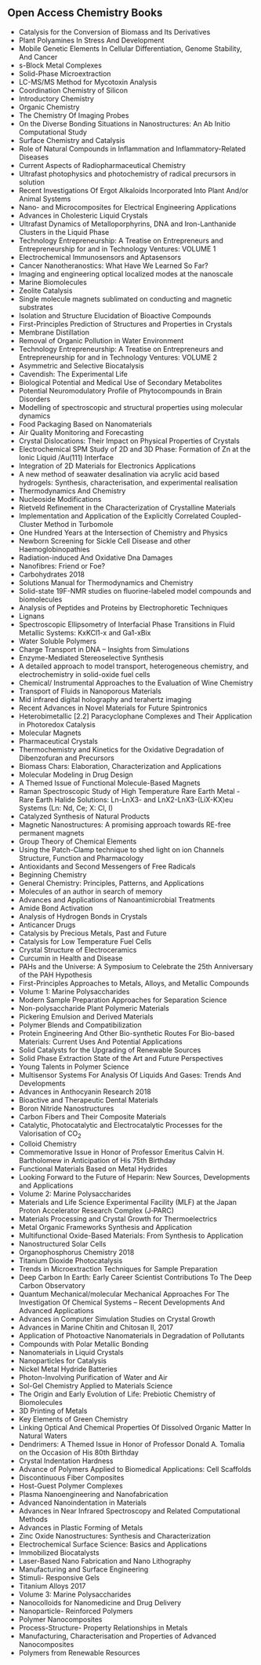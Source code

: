 <h2> Open Access Chemistry Books </h2>



<ul>

                             

 <li><a target="_blank" href="https://github.com/manjunath5496/Open-Access-Chemistry-Books/blob/master/chem(1).pdf" style="text-decoration:none;">Catalysis for the Conversion of Biomass and Its Derivatives</a></li>

 <li><a target="_blank" href="https://github.com/manjunath5496/Open-Access-Chemistry-Books/blob/master/chem(2).PDF" style="text-decoration:none;">Plant Polyamines In Stress
And Development</a></li>

<li><a target="_blank" href="https://github.com/manjunath5496/Open-Access-Chemistry-Books/blob/master/chem(3).PDF" style="text-decoration:none;">Mobile Genetic Elements In Cellular Differentiation, Genome Stability, And Cancer</a></li>
 <li><a target="_blank" href="https://github.com/manjunath5496/Open-Access-Chemistry-Books/blob/master/chem(4).pdf" style="text-decoration:none;">s-Block Metal
Complexes</a></li>                              
<li><a target="_blank" href="https://github.com/manjunath5496/Open-Access-Chemistry-Books/blob/master/chem(5).pdf" style="text-decoration:none;">Solid-Phase
Microextraction</a></li>
<li><a target="_blank" href="https://github.com/manjunath5496/Open-Access-Chemistry-Books/blob/master/chem(6).pdf" style="text-decoration:none;">LC-MS/MS Method
for Mycotoxin Analysis</a></li>
 <li><a target="_blank" href="https://github.com/manjunath5496/Open-Access-Chemistry-Books/blob/master/chem(7).pdf" style="text-decoration:none;">Coordination
Chemistry of Silicon</a></li>

 <li><a target="_blank" href="https://github.com/manjunath5496/Open-Access-Chemistry-Books/blob/master/chem(8).pdf" style="text-decoration:none;"> Introductory Chemistry</a></li>
   <li><a target="_blank" href="https://github.com/manjunath5496/Open-Access-Chemistry-Books/blob/master/chem(9).pdf" style="text-decoration:none;">Organic Chemistry</a></li>
  
   
 <li><a target="_blank" href="https://github.com/manjunath5496/Open-Access-Chemistry-Books/blob/master/chem(10).PDF" style="text-decoration:none;">The Chemistry Of Imaging Probes</a></li>                              
<li><a target="_blank" href="https://github.com/manjunath5496/Open-Access-Chemistry-Books/blob/master/chem(11).pdf" style="text-decoration:none;">On the Diverse Bonding Situations in Nanostructures: An Ab Initio Computational Study</a></li>
<li><a target="_blank" href="https://github.com/manjunath5496/Open-Access-Chemistry-Books/blob/master/chem(12).pdf" style="text-decoration:none;">Surface
Chemistry and Catalysis</a></li>
<li><a target="_blank" href="https://github.com/manjunath5496/Open-Access-Chemistry-Books/blob/master/chem(13).pdf" style="text-decoration:none;">Role of Natural
Compounds in Inflammation and Inflammatory-Related Diseases</a></li>

<li><a target="_blank" href="https://github.com/manjunath5496/Open-Access-Chemistry-Books/blob/master/chem(14).pdf" style="text-decoration:none;">Current Aspects of
Radiopharmaceutical Chemistry</a></li>
                              
<li><a target="_blank" href="https://github.com/manjunath5496/Open-Access-Chemistry-Books/blob/master/chem(15).pdf" style="text-decoration:none;">Ultrafast photophysics and photochemistry of radical precursors in solution</a></li>

<li><a target="_blank" href="https://github.com/manjunath5496/Open-Access-Chemistry-Books/blob/master/chem(16).PDF" style="text-decoration:none;">Recent Investigations
Of Ergot Alkaloids Incorporated Into Plant And/or Animal Systems</a></li>

  <li><a target="_blank" href="https://github.com/manjunath5496/Open-Access-Chemistry-Books/blob/master/chem(17).pdf" style="text-decoration:none;">Nano- and
Microcomposites for Electrical Engineering Applications</a></li>   
  
<li><a target="_blank" href="https://github.com/manjunath5496/Open-Access-Chemistry-Books/blob/master/chem(18).pdf" style="text-decoration:none;">Advances in
Cholesteric Liquid Crystals</a></li> 

  
<li><a target="_blank" href="https://github.com/manjunath5496/Open-Access-Chemistry-Books/blob/master/chem(19).pdf" style="text-decoration:none;">Ultrafast Dynamics of Metalloporphyrins, DNA and Iron-Lanthanide Clusters in the Liquid Phase</a></li> 

<li><a target="_blank" href="https://github.com/manjunath5496/Open-Access-Chemistry-Books/blob/master/chem(20).pdf" style="text-decoration:none;">Technology Entrepreneurship: 
A Treatise on Entrepreneurs and Entrepreneurship for and in Technology Ventures: VOLUME 1 </a></li>

<li><a target="_blank" href="https://github.com/manjunath5496/Open-Access-Chemistry-Books/blob/master/chem(21).pdf" style="text-decoration:none;">Electrochemical
Immunosensors and Aptasensors</a></li>
<li><a target="_blank" href="https://github.com/manjunath5496/Open-Access-Chemistry-Books/blob/master/chem(22).PDF" style="text-decoration:none;">Cancer Nanotheranostics:
What Have We Learned So Far?</a></li> 
 <li><a target="_blank" href="https://github.com/manjunath5496/Open-Access-Chemistry-Books/blob/master/chem(23).pdf" style="text-decoration:none;">Imaging and engineering optical localized modes at the nanoscale</a></li> 
 

   <li><a target="_blank" href="https://github.com/manjunath5496/Open-Access-Chemistry-Books/blob/master/chem(24).PDF" style="text-decoration:none;">Marine Biomolecules</a></li>
 
   <li><a target="_blank" href="https://github.com/manjunath5496/Open-Access-Chemistry-Books/blob/master/chem(25).pdf" style="text-decoration:none;">Zeolite Catalysis</a></li>                              
 <li><a target="_blank" href="https://github.com/manjunath5496/Open-Access-Chemistry-Books/blob/master/chem(26).pdf" style="text-decoration:none;">Single molecule magnets sublimated on conducting and magnetic substrates</a></li>
 <li><a target="_blank" href="https://github.com/manjunath5496/Open-Access-Chemistry-Books/blob/master/chem(27).pdf" style="text-decoration:none;">Isolation and Structure Elucidation of Bioactive Compounds</a></li>
   
 
   <li><a target="_blank" href="https://github.com/manjunath5496/Open-Access-Chemistry-Books/blob/master/chem(28).pdf" style="text-decoration:none;">First-Principles
Prediction of Structures and Properties in Crystals</a></li>
 
   <li><a target="_blank" href="https://github.com/manjunath5496/Open-Access-Chemistry-Books/blob/master/chem(29).pdf" style="text-decoration:none;">Membrane
Distillation </a></li>                              

  <li><a target="_blank" href="https://github.com/manjunath5496/Open-Access-Chemistry-Books/blob/master/chem(30).pdf" style="text-decoration:none;">Removal of Organic
Pollution in Water Environment</a></li>
 
   <li><a target="_blank" href="https://github.com/manjunath5496/Open-Access-Chemistry-Books/blob/master/chem(31).pdf" style="text-decoration:none;">Technology Entrepreneurship: A Treatise on Entrepreneurs and Entrepreneurship for and in Technology Ventures: VOLUME 2</a></li> 
    <li><a target="_blank" href="https://github.com/manjunath5496/Open-Access-Chemistry-Books/blob/master/chem(32).pdf" style="text-decoration:none;">Asymmetric
and Selective Biocatalysis</a></li> 

   <li><a target="_blank" href="https://github.com/manjunath5496/Open-Access-Chemistry-Books/blob/master/chem(33).pdf" style="text-decoration:none;">Cavendish: The Experimental Life</a></li>                              

  <li><a target="_blank" href="https://github.com/manjunath5496/Open-Access-Chemistry-Books/blob/master/chem(34).pdf" style="text-decoration:none;">Biological Potential
and Medical Use of Secondary Metabolites</a></li> 
 
  <li><a target="_blank" href="https://github.com/manjunath5496/Open-Access-Chemistry-Books/blob/master/chem(35).pdf" style="text-decoration:none;">Potential
Neuromodulatory Profile of Phytocompounds in Brain Disorders</a></li> 

  <li><a target="_blank" href="https://github.com/manjunath5496/Open-Access-Chemistry-Books/blob/master/chem(36).pdf" style="text-decoration:none;">Modelling of spectroscopic and structural properties using molecular dynamics</a></li> 
 
<li><a target="_blank" href="https://github.com/manjunath5496/Open-Access-Chemistry-Books/blob/master/chem(37).pdf" style="text-decoration:none;">Food Packaging
Based on Nanomaterials</a></li>
 <li><a target="_blank" href="https://github.com/manjunath5496/Open-Access-Chemistry-Books/blob/master/chem(38).pdf" style="text-decoration:none;">Air Quality
Monitoring and Forecasting</a></li>
<li><a target="_blank" href="https://github.com/manjunath5496/Open-Access-Chemistry-Books/blob/master/chem(39).pdf" style="text-decoration:none;">Crystal
Dislocations: Their Impact on Physical Properties of Crystals</a></li>
 <li><a target="_blank" href="https://github.com/manjunath5496/Open-Access-Chemistry-Books/blob/master/chem(40).pdf" style="text-decoration:none;">Electrochemical SPM Study of 2D and 3D Phase: Formation of Zn at the Ionic Liquid /Au(111) Interface</a></li>                              
<li><a target="_blank" href="https://github.com/manjunath5496/Open-Access-Chemistry-Books/blob/master/chem(41).pdf" style="text-decoration:none;">Integration of
2D Materials for Electronics Applications</a></li>
<li><a target="_blank" href="https://github.com/manjunath5496/Open-Access-Chemistry-Books/blob/master/chem(42).pdf" style="text-decoration:none;">A new method of seawater desalination via acrylic acid based hydrogels: Synthesis, characterisation, and experimental realisation</a></li>
 
  <li><a target="_blank" href="https://github.com/manjunath5496/Open-Access-Chemistry-Books/blob/master/chem(43).pdf" style="text-decoration:none;">Thermodynamics
And Chemistry</a></li>
 <li><a target="_blank" href="https://github.com/manjunath5496/Open-Access-Chemistry-Books/blob/master/chem(44).pdf" style="text-decoration:none;">Nucleoside
Modifications</a></li>
   <li><a target="_blank" href="https://github.com/manjunath5496/Open-Access-Chemistry-Books/blob/master/chem(45).pdf" style="text-decoration:none;">Rietveld
Refinement in the Characterization of Crystalline Materials</a></li>  
   
<li><a target="_blank" href="https://github.com/manjunath5496/Open-Access-Chemistry-Books/blob/master/chem(46).pdf" style="text-decoration:none;">Implementation and Application of the Explicitly Correlated Coupled-Cluster Method in Turbomole</a></li> 
                             
<li><a target="_blank" href="https://github.com/manjunath5496/Open-Access-Chemistry-Books/blob/master/chem(47).pdf" style="text-decoration:none;">One Hundred Years at the Intersection of Chemistry and Physics</a></li>
<li><a target="_blank" href="https://github.com/manjunath5496/Open-Access-Chemistry-Books/blob/master/chem(48).pdf" style="text-decoration:none;">Newborn Screening
for Sickle Cell Disease and other Haemoglobinopathies</a></li>

<li><a target="_blank" href="https://github.com/manjunath5496/Open-Access-Chemistry-Books/blob/master/chem(49).PDF" style="text-decoration:none;">Radiation-induced
And Oxidative Dna Damages</a></li>
                              
<li><a target="_blank" href="https://github.com/manjunath5496/Open-Access-Chemistry-Books/blob/master/chem(50).pdf" style="text-decoration:none;">Nanofibres:
Friend or Foe?</a></li>
<li><a target="_blank" href="https://github.com/manjunath5496/Open-Access-Chemistry-Books/blob/master/chem(51).pdf" style="text-decoration:none;">Carbohydrates
2018</a></li>
<li><a target="_blank" href="https://github.com/manjunath5496/Open-Access-Chemistry-Books/blob/master/chem(52).pdf" style="text-decoration:none;">Solutions Manual for
Thermodynamics and Chemistry</a></li>

<li><a target="_blank" href="https://github.com/manjunath5496/Open-Access-Chemistry-Books/blob/master/chem(53).pdf" style="text-decoration:none;">Solid-state 19F-NMR studies on fluorine-labeled model compounds and biomolecules</a></li>
 
<li><a target="_blank" href="https://github.com/manjunath5496/Open-Access-Chemistry-Books/blob/master/chem(54).pdf" style="text-decoration:none;">Analysis of
Peptides and Proteins by Electrophoretic Techniques </a></li>

<li><a target="_blank" href="https://github.com/manjunath5496/Open-Access-Chemistry-Books/blob/master/chem(55).pdf" style="text-decoration:none;">Lignans</a></li>
 
  <li><a target="_blank" href="https://github.com/manjunath5496/Open-Access-Chemistry-Books/blob/master/chem(56).pdf" style="text-decoration:none;">Spectroscopic Ellipsometry of Interfacial Phase Transitions in Fluid Metallic Systems: KxKCl1-x and Ga1-xBix </a></li>                              

  <li><a target="_blank" href="https://github.com/manjunath5496/Open-Access-Chemistry-Books/blob/master/chem(57).pdf" style="text-decoration:none;">Water Soluble
Polymers</a></li>
 
   <li><a target="_blank" href="https://github.com/manjunath5496/Open-Access-Chemistry-Books/blob/master/chem(58).pdf" style="text-decoration:none;">Charge Transport in DNA – Insights from Simulations</a></li>
    <li><a target="_blank" href="https://github.com/manjunath5496/Open-Access-Chemistry-Books/blob/master/chem(59).pdf" style="text-decoration:none;">Enzyme-Mediated
Stereoselective Synthesis</a></li>
 
  <li><a target="_blank" href="https://github.com/manjunath5496/Open-Access-Chemistry-Books/blob/master/chem(60).pdf" style="text-decoration:none;">A detailed approach to model transport, heterogeneous chemistry, and electrochemistry in solid-oxide fuel cells </a></li>
 
   <li><a target="_blank" href="https://github.com/manjunath5496/Open-Access-Chemistry-Books/blob/master/chem(61).pdf" style="text-decoration:none;"> Chemical/
Instrumental Approaches to the Evaluation of Wine Chemistry</a></li>
 
   <li><a target="_blank" href="https://github.com/manjunath5496/Open-Access-Chemistry-Books/blob/master/chem(62).pdf" style="text-decoration:none;">Transport
of Fluids in Nanoporous Materials</a></li>
 
   <li><a target="_blank" href="https://github.com/manjunath5496/Open-Access-Chemistry-Books/blob/master/chem(63).pdf" style="text-decoration:none;">Mid infrared digital holography and terahertz imaging</a></li>                              

  <li><a target="_blank" href="https://github.com/manjunath5496/Open-Access-Chemistry-Books/blob/master/chem(64).pdf" style="text-decoration:none;">Recent Advances
in Novel Materials for Future Spintronics</a></li>
 
   <li><a target="_blank" href="https://github.com/manjunath5496/Open-Access-Chemistry-Books/blob/master/chem(65).pdf" style="text-decoration:none;">Heterobimetallic [2.2] Paracyclophane Complexes and Their Application in Photoredox Catalysis </a></li> 

   <li><a target="_blank" href="https://github.com/manjunath5496/Open-Access-Chemistry-Books/blob/master/chem(66).pdf" style="text-decoration:none;">Molecular Magnets</a></li> 
 
   <li><a target="_blank" href="https://github.com/manjunath5496/Open-Access-Chemistry-Books/blob/master/chem(67).pdf" style="text-decoration:none;">Pharmaceutical
Crystals</a></li>                              

  <li><a target="_blank" href="https://github.com/manjunath5496/Open-Access-Chemistry-Books/blob/master/chem(68).pdf" style="text-decoration:none;">Thermochemistry and Kinetics for the Oxidative Degradation of Dibenzofuran and Precursors</a></li> 
 
  
   <li><a target="_blank" href="https://github.com/manjunath5496/Open-Access-Chemistry-Books/blob/master/chem(69).pdf" style="text-decoration:none;">Biomass Chars:
Elaboration, Characterization and Applications</a></li>                              

  <li><a target="_blank" href="https://github.com/manjunath5496/Open-Access-Chemistry-Books/blob/master/chem(70).pdf" style="text-decoration:none;">Molecular
Modeling in Drug Design</a></li> 
  
 
 <li><a target="_blank" href="https://github.com/manjunath5496/Open-Access-Chemistry-Books/blob/master/chem(71).pdf" style="text-decoration:none;">A Themed Issue
of Functional Molecule-Based Magnets</a></li>
 
 <li><a target="_blank" href="https://github.com/manjunath5496/Open-Access-Chemistry-Books/blob/master/chem(72).pdf" style="text-decoration:none;">Raman Spectroscopic Study of High Temperature Rare Earth Metal - Rare Earth Halide Solutions: Ln-LnX3- and LnX2-LnX3-(LiX-KX)eu Systems (Ln: Nd, Ce; X: Cl, I)</a></li> 
 
 
 <li><a target="_blank" href="https://github.com/manjunath5496/Open-Access-Chemistry-Books/blob/master/chem(73).pdf" style="text-decoration:none;">Catalyzed
Synthesis of Natural Products</a></li>
  <li><a target="_blank" href="https://github.com/manjunath5496/Open-Access-Chemistry-Books/blob/master/chem(74).pdf" style="text-decoration:none;">Magnetic Nanostructures:
A promising approach towards RE-free permanent magnets</a></li>
    <li><a target="_blank" href="https://github.com/manjunath5496/Open-Access-Chemistry-Books/blob/master/chem(75).pdf" style="text-decoration:none;">Group Theory of Chemical Elements</a></li>                        
<li><a target="_blank" href="https://github.com/manjunath5496/Open-Access-Chemistry-Books/blob/master/chem(76).pdf" style="text-decoration:none;">Using the Patch-Clamp technique to shed light on ion Channels Structure, Function and Pharmacology</a></li>

 <li><a target="_blank" href="https://github.com/manjunath5496/Open-Access-Chemistry-Books/blob/master/chem(77).pdf" style="text-decoration:none;">Antioxidants
and Second Messengers of Free Radicals</a></li> 
 
 
 <li><a target="_blank" href="https://github.com/manjunath5496/Open-Access-Chemistry-Books/blob/master/chem(78).pdf" style="text-decoration:none;">Beginning Chemistry</a></li>
  <li><a target="_blank" href="https://github.com/manjunath5496/Open-Access-Chemistry-Books/blob/master/chem(79).pdf" style="text-decoration:none;">General Chemistry: Principles, Patterns, and Applications</a></li>


 <li><a target="_blank" href="https://github.com/manjunath5496/Open-Access-Chemistry-Books/blob/master/chem(80).pdf" style="text-decoration:none;">Molecules of an author
in search of memory</a></li> 
 
 
 <li><a target="_blank" href="https://github.com/manjunath5496/Open-Access-Chemistry-Books/blob/master/chem(81).pdf" style="text-decoration:none;">Advances
and Applications of Nanoantimicrobial Treatments</a></li>
  <li><a target="_blank" href="https://github.com/manjunath5496/Open-Access-Chemistry-Books/blob/master/chem(82).pdf" style="text-decoration:none;">Amide Bond
Activation</a></li>

 <li><a target="_blank" href="https://github.com/manjunath5496/Open-Access-Chemistry-Books/blob/master/chem(83).pdf" style="text-decoration:none;">Analysis of
Hydrogen Bonds in Crystals</a></li>
  <li><a target="_blank" href="https://github.com/manjunath5496/Open-Access-Chemistry-Books/blob/master/chem(84).pdf" style="text-decoration:none;">Anticancer Drugs</a></li>

 <li><a target="_blank" href="https://github.com/manjunath5496/Open-Access-Chemistry-Books/blob/master/chem(85).pdf" style="text-decoration:none;">Catalysis by
Precious Metals, Past and Future</a></li>
  <li><a target="_blank" href="https://github.com/manjunath5496/Open-Access-Chemistry-Books/blob/master/chem(86).pdf" style="text-decoration:none;">Catalysis for
Low Temperature Fuel Cells</a></li>

 <li><a target="_blank" href="https://github.com/manjunath5496/Open-Access-Chemistry-Books/blob/master/chem(87).pdf" style="text-decoration:none;">Crystal
Structure of Electroceramics</a></li>
  <li><a target="_blank" href="https://github.com/manjunath5496/Open-Access-Chemistry-Books/blob/master/chem(88).pdf" style="text-decoration:none;">Curcumin in
Health and Disease</a></li>
  <li><a target="_blank" href="https://github.com/manjunath5496/Open-Access-Chemistry-Books/blob/master/chem(89).pdf" style="text-decoration:none;">PAHs and the Universe: A Symposium to Celebrate the 25th Anniversary of the PAH Hypothesis</a></li>
  
  
  <li><a target="_blank" href="https://github.com/manjunath5496/Open-Access-Chemistry-Books/blob/master/chem(90).pdf" style="text-decoration:none;"> First-Principles
Approaches to Metals, Alloys, and Metallic Compounds</a></li>
  <li><a target="_blank" href="https://github.com/manjunath5496/Open-Access-Chemistry-Books/blob/master/chem(91).pdf" style="text-decoration:none;">Volume 1: 
Marine Polysaccharides</a></li>

 <li><a target="_blank" href="https://github.com/manjunath5496/Open-Access-Chemistry-Books/blob/master/chem(92).pdf" style="text-decoration:none;">Modern Sample
Preparation Approaches for Separation Science</a></li>
  <li><a target="_blank" href="https://github.com/manjunath5496/Open-Access-Chemistry-Books/blob/master/chem(93).pdf" style="text-decoration:none;">Non-polysaccharide Plant
Polymeric Materials</a></li>
  <li><a target="_blank" href="https://github.com/manjunath5496/Open-Access-Chemistry-Books/blob/master/chem(94).pdf" style="text-decoration:none;">Pickering
Emulsion and Derived Materials</a></li> 
  
   <li><a target="_blank" href="https://github.com/manjunath5496/Open-Access-Chemistry-Books/blob/master/chem(95).pdf" style="text-decoration:none;">Polymer
Blends and Compatibilization</a></li>  
  
<li><a target="_blank" href="https://github.com/manjunath5496/Open-Access-Chemistry-Books/blob/master/chem(96).pdf" style="text-decoration:none;">Protein Engineering And
Other Bio-synthetic Routes For Bio-based Materials: Current Uses And Potential Applications</a></li> 
  
  
<li><a target="_blank" href="https://github.com/manjunath5496/Open-Access-Chemistry-Books/blob/master/chem(97).pdf" style="text-decoration:none;">Solid Catalysts
for the Upgrading of Renewable Sources</a></li>


 <li><a target="_blank" href="https://github.com/manjunath5496/Open-Access-Chemistry-Books/blob/master/chem(98).pdf" style="text-decoration:none;">Solid Phase Extraction
State of the Art and Future Perspectives</a></li> 
  
   <li><a target="_blank" href="https://github.com/manjunath5496/Open-Access-Chemistry-Books/blob/master/chem(99).pdf" style="text-decoration:none;">Young Talents in
Polymer Science</a></li>  
  
<li><a target="_blank" href="https://github.com/manjunath5496/Open-Access-Chemistry-Books/blob/master/chem(100).pdf" style="text-decoration:none;">Multisensor Systems
For Analysis Of Liquids And Gases: Trends And Developments</a></li>  
  
 <li><a target="_blank" href="https://github.com/manjunath5496/Open-Access-Chemistry-Books/blob/master/chem(101).pdf" style="text-decoration:none;">Advances in
Anthocyanin Research 2018</a></li> 
  
   <li><a target="_blank" href="https://github.com/manjunath5496/Open-Access-Chemistry-Books/blob/master/chem(102).pdf" style="text-decoration:none;">Bioactive and
Therapeutic Dental Materials</a></li> 
  
   
 <li><a target="_blank" href="https://github.com/manjunath5496/Open-Access-Chemistry-Books/blob/master/chem(103).pdf" style="text-decoration:none;">Boron Nitride
Nanostructures</a></li> 
  
   <li><a target="_blank" href="https://github.com/manjunath5496/Open-Access-Chemistry-Books/blob/master/chem(104).pdf" style="text-decoration:none;">Carbon Fibers and
Their Composite Materials</a></li>  
   
 <li><a target="_blank" href="https://github.com/manjunath5496/Open-Access-Chemistry-Books/blob/master/chem(105).pdf" style="text-decoration:none;">Catalytic,
  Photocatalytic and Electrocatalytic Processes for the Valorisation of CO<sub>2</sub></a></li> 
 
<li><a target="_blank" href="https://github.com/manjunath5496/Open-Access-Chemistry-Books/blob/master/chem(106).pdf" style="text-decoration:none;">Colloid Chemistry</a></li> 
  
   <li><a target="_blank" href="https://github.com/manjunath5496/Open-Access-Chemistry-Books/blob/master/chem(107).pdf" style="text-decoration:none;">Commemorative
Issue in Honor of Professor Emeritus Calvin H. Bartholomew in Anticipation of His 75th Birthday</a></li> 
  
   
 <li><a target="_blank" href="https://github.com/manjunath5496/Open-Access-Chemistry-Books/blob/master/chem(108).pdf" style="text-decoration:none;">Functional
Materials Based on Metal Hydrides</a></li> 
  
   <li><a target="_blank" href="https://github.com/manjunath5496/Open-Access-Chemistry-Books/blob/master/chem(109).pdf" style="text-decoration:none;">Looking Forward
to the Future of Heparin: New Sources, Developments and Applications</a></li>  
   
 <li><a target="_blank" href="https://github.com/manjunath5496/Open-Access-Chemistry-Books/blob/master/chem(110).pdf" style="text-decoration:none;">Volume 2: 
Marine Polysaccharides</a></li>  
   
<li><a target="_blank" href="https://github.com/manjunath5496/Open-Access-Chemistry-Books/blob/master/chem(111).pdf" style="text-decoration:none;">Materials and
Life Science Experimental Facility (MLF) at the Japan Proton Accelerator Research Complex (J‑PARC)</a></li> 
  
   
 <li><a target="_blank" href="https://github.com/manjunath5496/Open-Access-Chemistry-Books/blob/master/chem(112).pdf" style="text-decoration:none;">Materials
Processing and Crystal Growth for Thermoelectrics</a></li> 
  
   <li><a target="_blank" href="https://github.com/manjunath5496/Open-Access-Chemistry-Books/blob/master/chem(113).pdf" style="text-decoration:none;">Metal Organic
Frameworks Synthesis and Application</a></li>  
   
<li><a target="_blank" href="https://github.com/manjunath5496/Open-Access-Chemistry-Books/blob/master/chem(114).pdf" style="text-decoration:none;">Multifunctional
Oxide-Based Materials: From Synthesis to Application</a></li>
 <li><a target="_blank" href="https://github.com/manjunath5496/Open-Access-Chemistry-Books/blob/master/chem(115).pdf" style="text-decoration:none;">Nanostructured
Solar Cells</a></li>  
   
 <li><a target="_blank" href="https://github.com/manjunath5496/Open-Access-Chemistry-Books/blob/master/chem(116).pdf" style="text-decoration:none;">Organophosphorus
Chemistry 2018</a></li>   
   
   <li><a target="_blank" href="https://github.com/manjunath5496/Open-Access-Chemistry-Books/blob/master/chem(117).pdf" style="text-decoration:none;">Titanium Dioxide
Photocatalysis</a></li>  
   
 <li><a target="_blank" href="https://github.com/manjunath5496/Open-Access-Chemistry-Books/blob/master/chem(118).pdf" style="text-decoration:none;">Trends in
Microextraction Techniques for Sample Preparation</a></li>  
   
  <li><a target="_blank" href="https://github.com/manjunath5496/Open-Access-Chemistry-Books/blob/master/chem(119).pdf" style="text-decoration:none;">Deep Carbon In Earth:
Early Career Scientist Contributions To The Deep Carbon Observatory</a></li> 
  
   <li><a target="_blank" href="https://github.com/manjunath5496/Open-Access-Chemistry-Books/blob/master/chem(120).pdf" style="text-decoration:none;">Quantum Mechanical/molecular Mechanical Approaches For The Investigation Of Chemical Systems – Recent Developments And Advanced Applications</a></li>  
   
 <li><a target="_blank" href="https://github.com/manjunath5496/Open-Access-Chemistry-Books/blob/master/chem(121).pdf" style="text-decoration:none;">Advances
in Computer Simulation Studies on Crystal Growth</a></li>   
   
   <li><a target="_blank" href="https://github.com/manjunath5496/Open-Access-Chemistry-Books/blob/master/chem(122).pdf" style="text-decoration:none;">Advances in
Marine Chitin and Chitosan II, 2017</a></li>  
     
<li><a target="_blank" href="https://github.com/manjunath5496/Open-Access-Chemistry-Books/blob/master/chem(123).pdf" style="text-decoration:none;">Application of
Photoactive Nanomaterials in Degradation of Pollutants</a></li>  
   
 <li><a target="_blank" href="https://github.com/manjunath5496/Open-Access-Chemistry-Books/blob/master/chem(124).pdf" style="text-decoration:none;">Compounds
with Polar Metallic Bonding</a></li>   
   
   <li><a target="_blank" href="https://github.com/manjunath5496/Open-Access-Chemistry-Books/blob/master/chem(125).pdf" style="text-decoration:none;">Nanomaterials in
Liquid Crystals</a></li>   
   
   <li><a target="_blank" href="https://github.com/manjunath5496/Open-Access-Chemistry-Books/blob/master/chem(126).pdf" style="text-decoration:none;">
Nanoparticles for Catalysis</a></li> 
   
<li><a target="_blank" href="https://github.com/manjunath5496/Open-Access-Chemistry-Books/blob/master/chem(127).pdf" style="text-decoration:none;">Nickel Metal
Hydride Batteries</a></li>  
   
 <li><a target="_blank" href="https://github.com/manjunath5496/Open-Access-Chemistry-Books/blob/master/chem(128).pdf" style="text-decoration:none;">Photon-Involving
Purification of Water and Air </a></li>   
   
   <li><a target="_blank" href="https://github.com/manjunath5496/Open-Access-Chemistry-Books/blob/master/chem(129).pdf" style="text-decoration:none;">Sol-Gel Chemistry
Applied to Materials Science</a></li>   
   
   <li><a target="_blank" href="https://github.com/manjunath5496/Open-Access-Chemistry-Books/blob/master/chem(130).pdf" style="text-decoration:none;">The Origin and
Early Evolution of Life: Prebiotic Chemistry of Biomolecules </a></li>    
   
<li><a target="_blank" href="https://github.com/manjunath5496/Open-Access-Chemistry-Books/blob/master/chem(131).pdf" style="text-decoration:none;">3D Printing
of Metals</a></li>   
   
   <li><a target="_blank" href="https://github.com/manjunath5496/Open-Access-Chemistry-Books/blob/master/chem(132).pdf" style="text-decoration:none;">Key Elements of Green Chemistry</a></li>   
   
 <li><a target="_blank" href="https://github.com/manjunath5496/Open-Access-Chemistry-Books/blob/master/chem(133).pdf" style="text-decoration:none;">Linking Optical And
Chemical Properties Of Dissolved Organic Matter In Natural Waters</a></li>     
   
 
 <li><a target="_blank" href="https://github.com/manjunath5496/Open-Access-Chemistry-Books/blob/master/chem(134).pdf" style="text-decoration:none;">Dendrimers: A Themed Issue in Honor of Professor Donald A. Tomalia on the Occasion of His 80th Birthday</a></li>

 <li><a target="_blank" href="https://github.com/manjunath5496/Open-Access-Chemistry-Books/blob/master/chem(135).pdf" style="text-decoration:none;">Crystal
Indentation Hardness</a></li>

<li><a target="_blank" href="https://github.com/manjunath5496/Open-Access-Chemistry-Books/blob/master/chem(136).pdf" style="text-decoration:none;">Advance of
Polymers Applied to Biomedical Applications: Cell Scaffolds</a></li>
 <li><a target="_blank" href="https://github.com/manjunath5496/Open-Access-Chemistry-Books/blob/master/chem(137).pdf" style="text-decoration:none;">Discontinuous
Fiber Composites</a></li>                              
<li><a target="_blank" href="https://github.com/manjunath5496/Open-Access-Chemistry-Books/blob/master/chem(138).pdf" style="text-decoration:none;">Host-Guest
Polymer Complexes</a></li>
<li><a target="_blank" href="https://github.com/manjunath5496/Open-Access-Chemistry-Books/blob/master/chem(139).pdf" style="text-decoration:none;">Plasma
Nanoengineering and Nanofabrication</a></li>
 <li><a target="_blank" href="https://github.com/manjunath5496/Open-Access-Chemistry-Books/blob/master/chem(140).pdf" style="text-decoration:none;">Advanced
Nanoindentation in Materials</a></li>

 <li><a target="_blank" href="https://github.com/manjunath5496/Open-Access-Chemistry-Books/blob/master/chem(141).pdf" style="text-decoration:none;"> Advances in Near Infrared
Spectroscopy and Related Computational Methods</a></li>
   <li><a target="_blank" href="https://github.com/manjunath5496/Open-Access-Chemistry-Books/blob/master/chem(142).pdf" style="text-decoration:none;">Advances in
Plastic Forming of Metals</a></li>                             
 <li><a target="_blank" href="https://github.com/manjunath5496/Open-Access-Chemistry-Books/blob/master/chem(143).pdf" style="text-decoration:none;">Zinc Oxide
Nanostructures: Synthesis and Characterization</a></li>                              
<li><a target="_blank" href="https://github.com/manjunath5496/Open-Access-Chemistry-Books/blob/master/chem(144).pdf" style="text-decoration:none;">Electrochemical
Surface Science: Basics and Applications</a></li>
<li><a target="_blank" href="https://github.com/manjunath5496/Open-Access-Chemistry-Books/blob/master/chem(145).pdf" style="text-decoration:none;">Immobilized
Biocatalysts</a></li>
<li><a target="_blank" href="https://github.com/manjunath5496/Open-Access-Chemistry-Books/blob/master/chem(146).pdf" style="text-decoration:none;">Laser-Based Nano
Fabrication and Nano Lithography</a></li>
                              
<li><a target="_blank" href="https://github.com/manjunath5496/Open-Access-Chemistry-Books/blob/master/chem(147).pdf" style="text-decoration:none;">Manufacturing
and Surface Engineering</a></li>

<li><a target="_blank" href="https://github.com/manjunath5496/Open-Access-Chemistry-Books/blob/master/chem(148).pdf" style="text-decoration:none;">Stimuli-
Responsive Gels</a></li>

  <li><a target="_blank" href="https://github.com/manjunath5496/Open-Access-Chemistry-Books/blob/master/chem(149).pdf" style="text-decoration:none;">Titanium Alloys
2017</a></li>   
  
<li><a target="_blank" href="https://github.com/manjunath5496/Open-Access-Chemistry-Books/blob/master/chem(150).pdf" style="text-decoration:none;">Volume 3:
Marine Polysaccharides</a></li> 

<li><a target="_blank" href="https://github.com/manjunath5496/Open-Access-Chemistry-Books/blob/master/chem(151).pdf" style="text-decoration:none;">Nanocolloids for
Nanomedicine and Drug Delivery</a></li>

<li><a target="_blank" href="https://github.com/manjunath5496/Open-Access-Chemistry-Books/blob/master/chem(152).pdf" style="text-decoration:none;">Nanoparticle-
Reinforced Polymers </a></li>
<li><a target="_blank" href="https://github.com/manjunath5496/Open-Access-Chemistry-Books/blob/master/chem(153).pdf" style="text-decoration:none;">Polymer
Nanocomposites</a></li> 
 <li><a target="_blank" href="https://github.com/manjunath5496/Open-Access-Chemistry-Books/blob/master/chem(154).pdf" style="text-decoration:none;">Process-Structure-
Property Relationships in Metals</a></li> 
 

   <li><a target="_blank" href="https://github.com/manjunath5496/Open-Access-Chemistry-Books/blob/master/chem(155).pdf" style="text-decoration:none;">Manufacturing,
Characterisation and Properties of Advanced Nanocomposites</a></li>
 
   <li><a target="_blank" href="https://github.com/manjunath5496/Open-Access-Chemistry-Books/blob/master/chem(156).pdf" style="text-decoration:none;">Polymers
from Renewable Resources</a></li>                              
 </ul>
